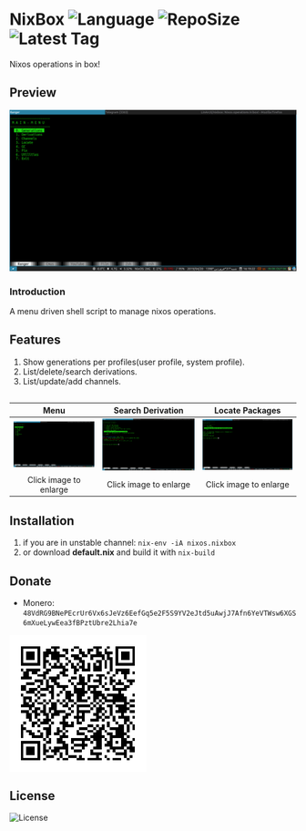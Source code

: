 # NixBox ![Language](https://img.shields.io/github/languages/top/LinArcX/nixbox.svg?style=flat-square) ![RepoSize](https://img.shields.io/github/repo-size/LinArcX/nixbox.svg?style=flat-square) ![Latest Tag](https://img.shields.io/github/tag/LinArcX/nixbox.svg?colorB=green&style=flat-square)
Nixos operations in box!

## Preview
!["NixBox"](./assets/menu.png "NixBox")

### Introduction
A menu driven shell script to manage nixos operations.

## Features
1. Show generations per profiles(user profile, system profile).
2. List/delete/search derivations.
3. List/update/add channels.

##
|Menu|Search Derivation|Locate Packages|
|:-----:|:-----:|:-----:|
|![](./assets/menu.png)|![](./assets/search_derivation.png)|![](./assets/locate_packages.png)|
|Click image to enlarge|Click image to enlarge| Click image to enlarge|

## Installation

1. if you are in unstable channel:
`nix-env -iA nixos.nixbox`
2. or download __default.nix__ and build it with `nix-build`

## Donate
- Monero: `48VdRG9BNePEcrUr6Vx6sJeVz6EefGq5e2F5S9YV2eJtd5uAwjJ7Afn6YeVTWsw6XGS6mXueLywEea3fBPztUbre2Lhia7e`
<img src="assets/monero.png" align="center" />

## License
![License](https://img.shields.io/github/license/LinArcX/nixbox.svg?style=flat-square)
